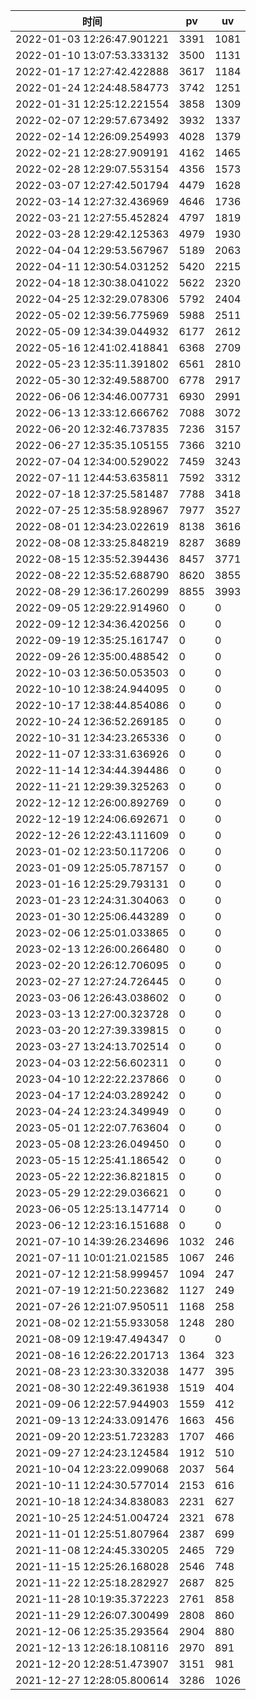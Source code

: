 | 时间 | pv | uv |
| - | - | - |
| 2022-01-03 12:26:47.901221 | 3391 | 1081 |
| 2022-01-10 13:07:53.333132 | 3500 | 1131 |
| 2022-01-17 12:27:42.422888 | 3617 | 1184 |
| 2022-01-24 12:24:48.584773 | 3742 | 1251 |
| 2022-01-31 12:25:12.221554 | 3858 | 1309 |
| 2022-02-07 12:29:57.673492 | 3932 | 1337 |
| 2022-02-14 12:26:09.254993 | 4028 | 1379 |
| 2022-02-21 12:28:27.909191 | 4162 | 1465 |
| 2022-02-28 12:29:07.553154 | 4356 | 1573 |
| 2022-03-07 12:27:42.501794 | 4479 | 1628 |
| 2022-03-14 12:27:32.436969 | 4646 | 1736 |
| 2022-03-21 12:27:55.452824 | 4797 | 1819 |
| 2022-03-28 12:29:42.125363 | 4979 | 1930 |
| 2022-04-04 12:29:53.567967 | 5189 | 2063 |
| 2022-04-11 12:30:54.031252 | 5420 | 2215 |
| 2022-04-18 12:30:38.041022 | 5622 | 2320 |
| 2022-04-25 12:32:29.078306 | 5792 | 2404 |
| 2022-05-02 12:39:56.775969 | 5988 | 2511 |
| 2022-05-09 12:34:39.044932 | 6177 | 2612 |
| 2022-05-16 12:41:02.418841 | 6368 | 2709 |
| 2022-05-23 12:35:11.391802 | 6561 | 2810 |
| 2022-05-30 12:32:49.588700 | 6778 | 2917 |
| 2022-06-06 12:34:46.007731 | 6930 | 2991 |
| 2022-06-13 12:33:12.666762 | 7088 | 3072 |
| 2022-06-20 12:32:46.737835 | 7236 | 3157 |
| 2022-06-27 12:35:35.105155 | 7366 | 3210 |
| 2022-07-04 12:34:00.529022 | 7459 | 3243 |
| 2022-07-11 12:44:53.635811 | 7592 | 3312 |
| 2022-07-18 12:37:25.581487 | 7788 | 3418 |
| 2022-07-25 12:35:58.928967 | 7977 | 3527 |
| 2022-08-01 12:34:23.022619 | 8138 | 3616 |
| 2022-08-08 12:33:25.848219 | 8287 | 3689 |
| 2022-08-15 12:35:52.394436 | 8457 | 3771 |
| 2022-08-22 12:35:52.688790 | 8620 | 3855 |
| 2022-08-29 12:36:17.260299 | 8855 | 3993 |
| 2022-09-05 12:29:22.914960 | 0 | 0 |
| 2022-09-12 12:34:36.420256 | 0 | 0 |
| 2022-09-19 12:35:25.161747 | 0 | 0 |
| 2022-09-26 12:35:00.488542 | 0 | 0 |
| 2022-10-03 12:36:50.053503 | 0 | 0 |
| 2022-10-10 12:38:24.944095 | 0 | 0 |
| 2022-10-17 12:38:44.854086 | 0 | 0 |
| 2022-10-24 12:36:52.269185 | 0 | 0 |
| 2022-10-31 12:34:23.265336 | 0 | 0 |
| 2022-11-07 12:33:31.636926 | 0 | 0 |
| 2022-11-14 12:34:44.394486 | 0 | 0 |
| 2022-11-21 12:29:39.325263 | 0 | 0 |
| 2022-12-12 12:26:00.892769 | 0 | 0 |
| 2022-12-19 12:24:06.692671 | 0 | 0 |
| 2022-12-26 12:22:43.111609 | 0 | 0 |
| 2023-01-02 12:23:50.117206 | 0 | 0 |
| 2023-01-09 12:25:05.787157 | 0 | 0 |
| 2023-01-16 12:25:29.793131 | 0 | 0 |
| 2023-01-23 12:24:31.304063 | 0 | 0 |
| 2023-01-30 12:25:06.443289 | 0 | 0 |
| 2023-02-06 12:25:01.033865 | 0 | 0 |
| 2023-02-13 12:26:00.266480 | 0 | 0 |
| 2023-02-20 12:26:12.706095 | 0 | 0 |
| 2023-02-27 12:27:24.726445 | 0 | 0 |
| 2023-03-06 12:26:43.038602 | 0 | 0 |
| 2023-03-13 12:27:00.323728 | 0 | 0 |
| 2023-03-20 12:27:39.339815 | 0 | 0 |
| 2023-03-27 13:24:13.702514 | 0 | 0 |
| 2023-04-03 12:22:56.602311 | 0 | 0 |
| 2023-04-10 12:22:22.237866 | 0 | 0 |
| 2023-04-17 12:24:03.289242 | 0 | 0 |
| 2023-04-24 12:23:24.349949 | 0 | 0 |
| 2023-05-01 12:22:07.763604 | 0 | 0 |
| 2023-05-08 12:23:26.049450 | 0 | 0 |
| 2023-05-15 12:25:41.186542 | 0 | 0 |
| 2023-05-22 12:22:36.821815 | 0 | 0 |
| 2023-05-29 12:22:29.036621 | 0 | 0 |
| 2023-06-05 12:25:13.147714 | 0 | 0 |
| 2023-06-12 12:23:16.151688 | 0 | 0 |
| 2021-07-10 14:39:26.234696 | 1032 | 246 |
| 2021-07-11 10:01:21.021585 | 1067 | 246 |
| 2021-07-12 12:21:58.999457 | 1094 | 247 |
| 2021-07-19 12:21:50.223682 | 1127 | 249 |
| 2021-07-26 12:21:07.950511 | 1168 | 258 |
| 2021-08-02 12:21:55.933058 | 1248 | 280 |
| 2021-08-09 12:19:47.494347 | 0 | 0 |
| 2021-08-16 12:26:22.201713 | 1364 | 323 |
| 2021-08-23 12:23:30.332038 | 1477 | 395 |
| 2021-08-30 12:22:49.361938 | 1519 | 404 |
| 2021-09-06 12:22:57.944903 | 1559 | 412 |
| 2021-09-13 12:24:33.091476 | 1663 | 456 |
| 2021-09-20 12:23:51.723283 | 1707 | 466 |
| 2021-09-27 12:24:23.124584 | 1912 | 510 |
| 2021-10-04 12:23:22.099068 | 2037 | 564 |
| 2021-10-11 12:24:30.577014 | 2153 | 616 |
| 2021-10-18 12:24:34.838083 | 2231 | 627 |
| 2021-10-25 12:24:51.004724 | 2321 | 678 |
| 2021-11-01 12:25:51.807964 | 2387 | 699 |
| 2021-11-08 12:24:45.330205 | 2465 | 729 |
| 2021-11-15 12:25:26.168028 | 2546 | 748 |
| 2021-11-22 12:25:18.282927 | 2687 | 825 |
| 2021-11-28 10:19:35.372223 | 2761 | 858 |
| 2021-11-29 12:26:07.300499 | 2808 | 860 |
| 2021-12-06 12:25:35.293564 | 2904 | 880 |
| 2021-12-13 12:26:18.108116 | 2970 | 891 |
| 2021-12-20 12:28:51.473907 | 3151 | 981 |
| 2021-12-27 12:28:05.800614 | 3286 | 1026 |
